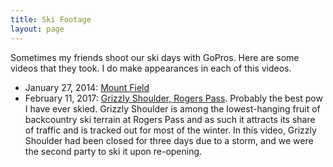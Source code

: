 ```yaml
---
title: Ski Footage
layout: page
---
```


Sometimes my friends shoot our ski days with GoPros. Here are some videos that they took. I do make appearances in each of this videos.

- January 27, 2014: [Mount Field](https://www.youtube.com/watch?v=AVn1yhuvz4g)
- February 11, 2017: [Grizzly Shoulder, Rogers Pass](https://www.youtube.com/watch?v=3kpBHzbgQJg). Probably the best pow I have ever skied. Grizzly Shoulder is among the lowest-hanging fruit of backcountry ski terrain at Rogers Pass and as such it attracts its share of traffic and is tracked out for most of the winter. In this video, Grizzly Shoulder had been closed for three days due to a storm, and we were the second party to ski it upon re-opening.
